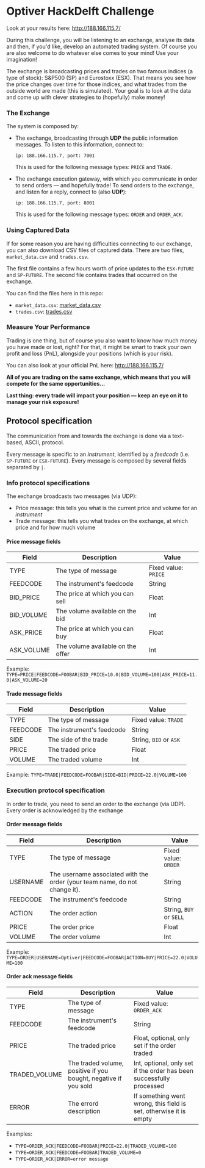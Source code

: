 # Optiver HackDelft Challenge

Look at your results here: http://188.166.115.7/

During this challenge, you will be listening to an exchange, analyse its data and then,
if you'd like, develop an automated trading system. Of course you are also welcome to
do whatever else comes to your mind! Use your imagination!

The exchange is broadcasting prices and trades on two famous indices (a type of stock):
S&P500 (SP) and Eurostoxx (ESX). That means you see how the price changes over time for those indices,
and what trades from the outside world are made (this is simulated). Your goal is to look at the data and come up with
clever strategies to (hopefully) make money!


### The Exchange

The system is composed by:

  * The exchange, broadcasting through **UDP** the public information messages. To listen to this information,
    connect to:
    
    ```ip: 188.166.115.7, port: 7001```
    
    This is used for the following message types: ```PRICE``` and ```TRADE```.

  * The exchange execution gateway, with which you communicate in order to send orders &mdash; and hopefully trade!
    To send orders to the exchange, and listen for a reply, connect to (also **UDP**):
    
    ```ip: 188.166.115.7, port: 8001```
    
    This is used for the following message types: ```ORDER``` and ```ORDER_ACK```.


### Using Captured Data

If for some reason you are having difficulties connecting to our exchange, you can also download CSV files of
captured data. There are two files, ```market_data.csv``` and ```trades.csv```.

The first file contains a few hours worth of price updates to the ```ESX-FUTURE``` and ```SP-FUTURE```.
The second file contains trades that occurred on the exchange.

You can find the files here in this repo:
- ```market_data.csv```: [market_data.csv](https://github.com/jundl77/optiver-hackdelft-challenge/blob/master/market_data.csv)
- ```trades.csv```: [trades.csv](https://github.com/jundl77/optiver-hackdelft-challenge/blob/master/trades.csv)


### Measure Your Performance

Trading is one thing, but of course you also want to know how much money you have made or lost, right?
For that, it might be smart to track your own profit and loss (PnL), alongside your positions (which is your risk).

You can also look at your official PnL here: http://188.166.115.7/

**All of you are trading on the same exchange, which means that you will compete for the same opportunities...**

**Last thing: every trade will impact your position &mdash; keep an eye on it to manage your risk exposure!**




## Protocol specification
The communication from and towards the exchange is done via a text-based, ASCII, protocol.

Every message is specific to an *instrument*, identified by a *feedcode* (i.e. `SP-FUTURE` or `ESX-FUTURE`).
Every message is composed by several fields separated by `|`.

### Info protocol specifications
The exchange broadcasts two messages (via UDP):

  * Price message: this tells you what is the current price and volume for an *instrument*
  * Trade message: this tells you what trades on the exchange, at which price and for how much volume


#### Price message fields

| Field | Description | Value
|------|-------------|-----------------
| TYPE | The type of message | Fixed value: `PRICE` |
| FEEDCODE | The instrument's feedcode | String | 
| BID_PRICE | The price at which you can sell | Float |
| BID_VOLUME | The volume available on the bid | Int |
| ASK_PRICE | The price at which you can buy |Float  |
| ASK_VOLUME | The volume available on the offer | Int |

Example: ```TYPE=PRICE|FEEDCODE=FOOBAR|BID_PRICE=10.0|BID_VOLUME=100|ASK_PRICE=11.0|ASK_VOLUME=20```


#### Trade message fields

| Field | Description | Value
--------|------------|----------------
| TYPE | The type of message | Fixed value: `TRADE` |
| FEEDCODE | The instrument's feedcode | String | 
| SIDE | The side of the trade | String, `BID` or `ASK` | 
| PRICE | The traded price | Float |
| VOLUME | The traded volume| Int |

Example: ```TYPE=TRADE|FEEDCODE=FOOBAR|SIDE=BID|PRICE=22.0|VOLUME=100```


### Execution protocol specification
In order to trade, you need to send an order to the exchange (via UDP). Every order is acknowledged by the exchange

#### Order message fields

| Field | Description | Value
-------|--------------|---------------
| TYPE | The type of message | Fixed value: `ORDER` |
| USERNAME | The username associated with the order (your team name, do not change it). | String |
| FEEDCODE | The instrument's feedcode | String |
| ACTION | The order action | String, `BUY` or `SELL` | 
| PRICE | The order price | Float |
| VOLUME | The order volume | Int |

Example: ```TYPE=ORDER|USERNAME=Optiver|FEEDCODE=FOOBAR|ACTION=BUY|PRICE=22.0|VOLUME=100```


#### Order ack message fields

| Field | Description | Value
-------|-------------|----------------
| TYPE | The type of message | Fixed value: `ORDER_ACK` |
| FEEDCODE | The instrument's feedcode | String |
| PRICE | The traded price | Float, optional, only set if the order traded |
| TRADED_VOLUME | The traded volume, positive if you bought, negative if you sold | Int, optional, only set if the order has been successfully processed |
| ERROR | The errord description | If something went wrong, this field is set, otherwise it is empty | String, optional, only set on error |

Examples:
- ```TYPE=ORDER_ACK|FEEDCODE=FOOBAR|PRICE=22.0|TRADED_VOLUME=100```
- ```TYPE=ORDER_ACK|FEEDCODE=FOOBAR|TRADED_VOLUME=0```
- ```TYPE=ORDER_ACK|ERROR=error message```


